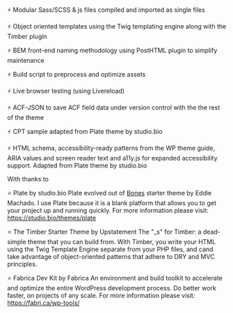
⚡️ Modular Sass/SCSS & js files compiled and imported as single files

⚡️ Object oriented templates using the Twig templating engine along with the Timber plugin 

⚡️️ BEM front-end naming methodology using PostHTML plugin to simplify maintenance

⚡️️ Build script to preprocess and optimize assets

⚡️️ Live browser testing (using Livereload)

⚡️️ ACF-JSON to save ACF field data under version control with the the rest of the theme

⚡️️ CPT sample adapted from Plate theme by studio.bio

⚡️️ HTML schema, accessibility-ready patterns from the WP theme guide, ARIA values and screen reader text and a11y.js for expanded accessibility support. Adapted from Plate theme by studio.bio


With thanks to

⭐️ Plate by studio.bio 
Plate evolved out of [Bones](https://themble.com/bones/) starter theme by Eddie Machado. I use Plate because it is a blank platform that allows you to get your project up and running quickly. For more information please visit: https://studio.bio/themes/plate

⭐️ The Timber Starter Theme by Upstatement
The "_s" for Timber: a dead-simple theme that you can build from. With Timber, you write your HTML using the Twig Template Engine separate from your PHP files, and cand take advantage of object-oriented patterns that adhere to DRY and MVC principles.

⭐️ Fabrica Dev Kit by Fabrica
An environment and build toolkit to accelerate and optimize the entire WordPress development process. Do better work faster, on projects of any scale. For more information please visit: https://fabri.ca/wp-tools/